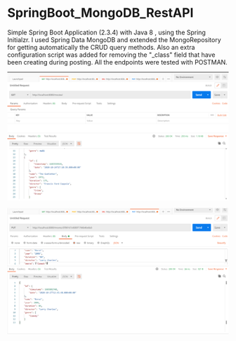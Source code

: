 # SpringBoot_MongoDB_RestAPI

Simple Spring Boot Application (2.3.4) with Java 8 , using the Spring Initialzr. I used Spring Data MongoDB and extended the MongoRepository for getting automatically the CRUD query methods.
Also an extra configuration script was added for removing the "_class" field that have been creating during posting.
All the endpoints were tested with POSTMAN.


![alt text](https://github.com/pmourat/SpringBoot_MongoDB_RestAPI/blob/master/spring-mongo-rest-api/src/main/resources/static/images/GetMovies.PNG?raw=true)



![alt text](https://github.com/pmourat/SpringBoot_MongoDB_RestAPI/blob/master/spring-mongo-rest-api/src/main/resources/static/images/PutMovies.PNG?raw=true)
